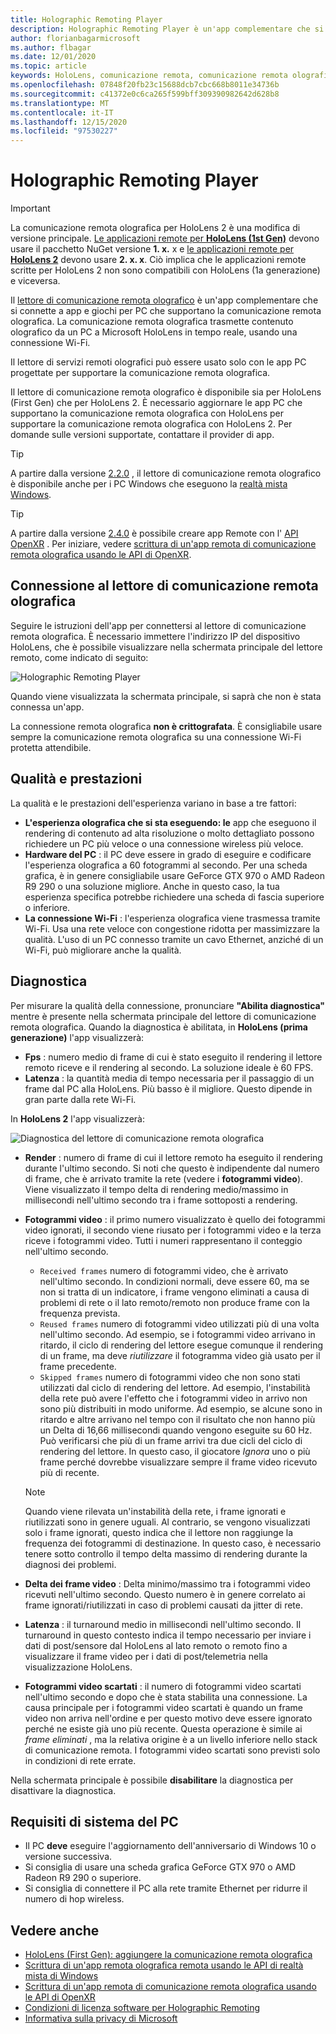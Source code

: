 ```yaml
---
title: Holographic Remoting Player
description: Holographic Remoting Player è un'app complementare che si connette ad app e giochi per PC che supportano la tecnologia Holographic Remoting. La comunicazione remota olografica trasmette contenuto olografico da un PC a Microsoft HoloLens in tempo reale, usando una connessione Wi-Fi.
author: florianbagarmicrosoft
ms.author: flbagar
ms.date: 12/01/2020
ms.topic: article
keywords: HoloLens, comunicazione remota, comunicazione remota olografica, auricolare realtà mista, cuffia a realtà mista di Windows, auricolare della realtà virtuale, diagnostica, prestazioni
ms.openlocfilehash: 07848f20fb23c15688dcb7cbc668b8011e34736b
ms.sourcegitcommit: c41372e0c6ca265f599bff309390982642d628b8
ms.translationtype: MT
ms.contentlocale: it-IT
ms.lasthandoff: 12/15/2020
ms.locfileid: "97530227"
---
```

# <a name="holographic-remoting-player"></a>Holographic Remoting Player

>[!IMPORTANT]
>La comunicazione remota olografica per HoloLens 2 è una modifica di versione principale. [Le applicazioni remote per **HoloLens (1st Gen)**](add-holographic-remoting.md) devono usare il pacchetto NuGet versione **1. x.** x e [le applicazioni remote per **HoloLens 2**](holographic-remoting-create-remote-wmr.md) devono usare **2. x. x**. Ciò implica che le applicazioni remote scritte per HoloLens 2 non sono compatibili con HoloLens (1a generazione) e viceversa.

Il [lettore di comunicazione remota olografico](https://www.microsoft.com/p/holographic-remoting-player/9nblggh4sv40) è un'app complementare che si connette a app e giochi per PC che supportano la comunicazione remota olografica. La comunicazione remota olografica trasmette contenuto olografico da un PC a Microsoft HoloLens in tempo reale, usando una connessione Wi-Fi.

Il lettore di servizi remoti olografici può essere usato solo con le app PC progettate per supportare la comunicazione remota olografica.

Il lettore di comunicazione remota olografico è disponibile sia per HoloLens (First Gen) che per HoloLens 2.  È necessario aggiornare le app PC che supportano la comunicazione remota olografica con HoloLens per supportare la comunicazione remota olografica con HoloLens 2. Per domande sulle versioni supportate, contattare il provider di app.

>[!TIP]
>A partire dalla versione [2.2.0](holographic-remoting-version-history.md#v2.2.0) , il lettore di comunicazione remota olografico è disponibile anche per i PC Windows che eseguono la [realtà mista Windows](../../discover/navigating-the-windows-mixed-reality-home.md).

>[!TIP]
>A partire dalla versione [2.4.0](holographic-remoting-version-history.md#v2.4.0) è possibile creare app Remote con l' [API OpenXR](../native/openxr.md) . Per iniziare, vedere [scrittura di un'app remota di comunicazione remota olografica usando le API di OpenXR](holographic-remoting-create-remote-openxr.md).

## <a name="connecting-to-the-holographic-remoting-player"></a>Connessione al lettore di comunicazione remota olografica

Seguire le istruzioni dell'app per connettersi al lettore di comunicazione remota olografica. È necessario immettere l'indirizzo IP del dispositivo HoloLens, che è possibile visualizzare nella schermata principale del lettore remoto, come indicato di seguito:

![Holographic Remoting Player](images/holographicremotingplayer.png)

Quando viene visualizzata la schermata principale, si saprà che non è stata connessa un'app.

La connessione remota olografica **non è crittografata**. È consigliabile usare sempre la comunicazione remota olografica su una connessione Wi-Fi protetta attendibile.

## <a name="quality-and-performance"></a>Qualità e prestazioni

La qualità e le prestazioni dell'esperienza variano in base a tre fattori:
* **L'esperienza olografica che si sta eseguendo: le** app che eseguono il rendering di contenuto ad alta risoluzione o molto dettagliato possono richiedere un PC più veloce o una connessione wireless più veloce.
* **Hardware del PC** : il PC deve essere in grado di eseguire e codificare l'esperienza olografica a 60 fotogrammi al secondo. Per una scheda grafica, è in genere consigliabile usare GeForce GTX 970 o AMD Radeon R9 290 o una soluzione migliore. Anche in questo caso, la tua esperienza specifica potrebbe richiedere una scheda di fascia superiore o inferiore.
* **La connessione Wi-Fi** : l'esperienza olografica viene trasmessa tramite Wi-Fi. Usa una rete veloce con congestione ridotta per massimizzare la qualità. L'uso di un PC connesso tramite un cavo Ethernet, anziché di un Wi-Fi, può migliorare anche la qualità.

## <a name="diagnostics"></a>Diagnostica

Per misurare la qualità della connessione, pronunciare **"Abilita diagnostica"** mentre è presente nella schermata principale del lettore di comunicazione remota olografica. Quando la diagnostica è abilitata, in **HoloLens (prima generazione)** l'app visualizzerà:

* **Fps** : numero medio di frame di cui è stato eseguito il rendering il lettore remoto riceve e il rendering al secondo. La soluzione ideale è 60 FPS.
* **Latenza** : la quantità media di tempo necessaria per il passaggio di un frame dal PC alla HoloLens. Più basso è il migliore. Questo dipende in gran parte dalla rete Wi-Fi.

In **HoloLens 2** l'app visualizzerà:

![Diagnostica del lettore di comunicazione remota olografica](images/holographicremotingplayer-diag.png)

* **Render** : numero di frame di cui il lettore remoto ha eseguito il rendering durante l'ultimo secondo. Si noti che questo è indipendente dal numero di frame, che è arrivato tramite la rete (vedere i **fotogrammi video**). Viene visualizzato il tempo delta di rendering medio/massimo in millisecondi nell'ultimo secondo tra i frame sottoposti a rendering.

* **Fotogrammi video** : il primo numero visualizzato è quello dei fotogrammi video ignorati, il secondo viene riusato per i fotogrammi video e la terza riceve i fotogrammi video. Tutti i numeri rappresentano il conteggio nell'ultimo secondo.
    * ```Received frames``` numero di fotogrammi video, che è arrivato nell'ultimo secondo. In condizioni normali, deve essere 60, ma se non si tratta di un indicatore, i frame vengono eliminati a causa di problemi di rete o il lato remoto/remoto non produce frame con la frequenza prevista.
    * ```Reused frames``` numero di fotogrammi video utilizzati più di una volta nell'ultimo secondo. Ad esempio, se i fotogrammi video arrivano in ritardo, il ciclo di rendering del lettore esegue comunque il rendering di un frame, ma deve *riutilizzare* il fotogramma video già usato per il frame precedente.
    * ```Skipped frames``` numero di fotogrammi video che non sono stati utilizzati dal ciclo di rendering del lettore. Ad esempio, l'instabilità della rete può avere l'effetto che i fotogrammi video in arrivo non sono più distribuiti in modo uniforme. Ad esempio, se alcune sono in ritardo e altre arrivano nel tempo con il risultato che non hanno più un Delta di 16,66 millisecondi quando vengono eseguite su 60 Hz. Può verificarsi che più di un frame arrivi tra due cicli del ciclo di rendering del lettore. In questo caso, il giocatore *Ignora* uno o più frame perché dovrebbe visualizzare sempre il frame video ricevuto più di recente.

    >[!NOTE]
    >Quando viene rilevata un'instabilità della rete, i frame ignorati e riutilizzati sono in genere uguali. Al contrario, se vengono visualizzati solo i frame ignorati, questo indica che il lettore non raggiunge la frequenza dei fotogrammi di destinazione. In questo caso, è necessario tenere sotto controllo il tempo delta massimo di rendering durante la diagnosi dei problemi.

* **Delta dei frame video** : Delta minimo/massimo tra i fotogrammi video ricevuti nell'ultimo secondo. Questo numero è in genere correlato ai frame ignorati/riutilizzati in caso di problemi causati da jitter di rete.
* **Latenza** : il turnaround medio in millisecondi nell'ultimo secondo. Il turnaround in questo contesto indica il tempo necessario per inviare i dati di post/sensore dal HoloLens al lato remoto o remoto fino a visualizzare il frame video per i dati di post/telemetria nella visualizzazione HoloLens.
* **Fotogrammi video scartati** : il numero di fotogrammi video scartati nell'ultimo secondo e dopo che è stata stabilita una connessione. La causa principale per i fotogrammi video scartati è quando un frame video non arriva nell'ordine e per questo motivo deve essere ignorato perché ne esiste già uno più recente. Questa operazione è simile ai *frame eliminati* , ma la relativa origine è a un livello inferiore nello stack di comunicazione remota. I fotogrammi video scartati sono previsti solo in condizioni di rete errate.

Nella schermata principale è possibile **disabilitare** la diagnostica per disattivare la diagnostica.

## <a name="pc-system-requirements"></a>Requisiti di sistema del PC
* Il PC **deve** eseguire l'aggiornamento dell'anniversario di Windows 10 o versione successiva.
* Si consiglia di usare una scheda grafica GeForce GTX 970 o AMD Radeon R9 290 o superiore.
* Si consiglia di connettere il PC alla rete tramite Ethernet per ridurre il numero di hop wireless.

## <a name="see-also"></a>Vedere anche
* [HoloLens (First Gen): aggiungere la comunicazione remota olografica](add-holographic-remoting.md)
* [Scrittura di un'app remota olografica remota usando le API di realtà mista di Windows](holographic-remoting-create-remote-wmr.md)
* [Scrittura di un'app remota di comunicazione remota olografica usando le API di OpenXR](holographic-remoting-create-remote-openxr.md)
* [Condizioni di licenza software per Holographic Remoting](https://docs.microsoft.com//legal/mixed-reality/microsoft-holographic-remoting-software-license-terms)
* [Informativa sulla privacy di Microsoft](https://go.microsoft.com/fwlink/?LinkId=521839)
